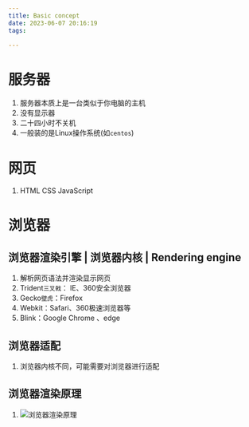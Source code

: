 ```yaml
---
title: Basic concept
date: 2023-06-07 20:16:19
tags:

---
```


# 服务器
1. 服务器本质上是一台类似于你电脑的主机  
2. 没有显示器  
3. 二十四小时不关机  
4. 一般装的是Linux操作系统(如`centos`)  

# 网页
1. HTML CSS JavaScript  

# 浏览器
## 浏览器渲染引擎 | 浏览器内核 | Rendering engine
1. 解析网页语法并渲染显示网页  
2. Trident`三叉戟`： IE、360安全浏览器  
3. Gecko`壁虎`：Firefox  
4. Webkit：Safari、360极速浏览器等  
5. Blink：Google Chrome 、edge  

## 浏览器适配
1. 浏览器内核不同，可能需要对浏览器进行适配  

## 浏览器渲染原理

1. ![浏览器渲染原理](https://blog-images-1310572444.cos.ap-guangzhou.myqcloud.com/image-20230608140831467.png)
